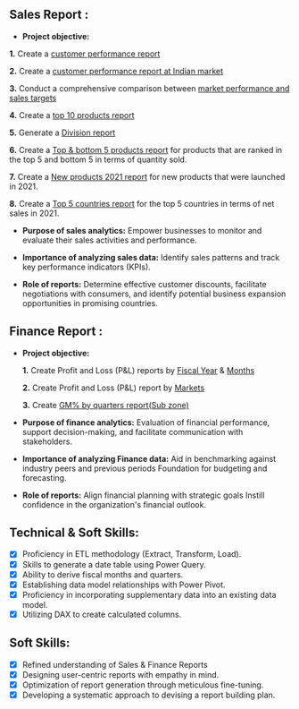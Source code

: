 ## Sales Report :

- **Project objective:** 

**1.** Create a [customer performance report]( https://github.com/HemanthSh/Excel-sales-Analytics/blob/main/Customer%20Net%20Sales%20Performance%20Report.pdf )

**2.** Create a [customer performance report at Indian market ]( https://github.com/HemanthSh/Excel-sales-Analytics/blob/main/customer%20net%20sales%20report.pdf )

**3.** Conduct a comprehensive comparison between [market performance and sales targets]( https://github.com/HemanthSh/Excel-sales-Analytics/blob/main/Market%20performance%20vs%20Target.pdf )

**4.** Create a [top 10 products report]( https://github.com/HemanthSh/Excel-sales-Analytics/blob/main/Top%2010%20Products.pdf )

**5.** Generate a [Division report]( https://github.com/HemanthSh/Excel-sales-Analytics/blob/main/Division%20level%20report.pdf )

**6.** Create a [Top & bottom 5 products report]( https://github.com/HemanthSh/Excel-sales-Analytics/blob/main/Top%20and%20Bottom%205%20products.pdf ) for products that are ranked in the top 5 and bottom 5 in terms of quantity sold.

**7.** Create a [New products 2021 report]( https://github.com/HemanthSh/Excel-sales-Analytics/blob/main/New%20products%202021.pdf ) for new products that were launched in 2021.

**8.** Create a [Top 5 countries report]( https://github.com/HemanthSh/Excel-sales-Analytics/blob/main/Top%205%20country-2021.pdf ) for the top 5 countries in terms of net sales in 2021.

- **Purpose of sales analytics:** Empower businesses to monitor and evaluate their sales activities and performance.

- **Importance of analyzing sales data:** Identify sales patterns and track key performance indicators (KPIs).

- **Role of reports:** Determine effective customer discounts, facilitate negotiations with consumers, and identify potential business expansion opportunities in promising countries.


## Finance Report :

- **Project objective:** 

    **1.** Create Profit and Loss (P&L) reports by [Fiscal Year]( https://github.com/HemanthSh/Excel-sales-Analytics/blob/main/P%20%26%20L%20FY.pdf ) & [Months]( https://github.com/HemanthSh/Excel-sales-Analytics/blob/main/P%20%26%20L%20Fiscal%20months.pdf )

    **2.** Create Profit and Loss (P&L) report by [Markets]( https://github.com/HemanthSh/Excel-sales-Analytics/blob/main/P%20%26%20L%20market.pdf )

    **3.** Create [GM% by quarters report(Sub zone)](https://github.com/HemanthSh/Excel-sales-Analytics/blob/main/GM%20%25%20by%20Qtr.pdf )


- **Purpose of finance analytics:** Evaluation of financial performance, support decision-making, and facilitate communication with stakeholders.

- **Importance of analyzing Finance data:** Aid in benchmarking against industry peers and previous periods Foundation for budgeting and forecasting.

- **Role of reports:** Align financial planning with strategic goals Instill confidence in the organization's financial outlook.


## Technical & Soft Skills:
- [x]	Proficiency in ETL methodology (Extract, Transform, Load).
- [x]	Skills to generate a date table using Power Query.
- [x]	Ability to derive fiscal months and quarters.
- [x]	Establishing data model relationships with Power Pivot.
- [x]	Proficiency in incorporating supplementary data into an existing data model.
- [x]	Utilizing DAX to create calculated columns.

## Soft Skills:
- [x]	Refined understanding of Sales & Finance Reports
- [x]	Designing user-centric reports with empathy in mind.
- [x]	Optimization of report generation through meticulous fine-tuning.
- [x]	Developing a systematic approach to devising a report building plan.

